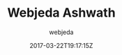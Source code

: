---
title: "Webjeda Ashwath"
github: https://github.com/sharu725/ashwath
demo: https://webjeda.com/ashwath/
author: webjeda

ssg:
  - Jekyll
cms:
  - No Cms
date: 2017-03-22T19:17:15Z
github_branch: master
---